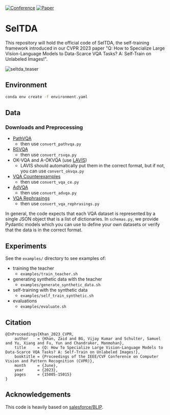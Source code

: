 [![Conference](https://img.shields.io/badge/CVPR-2023-blue)](https://openaccess.thecvf.com/content/CVPR2023/html/Khan_Q_How_To_Specialize_Large_Vision-Language_Models_to_Data-Scarce_VQA_CVPR_2023_paper.html)
[![Paper](http://img.shields.io/badge/paper-arxiv.2306.03932-B31B1B.svg)](https://arxiv.org/abs/2306.03932)

# SelTDA
This repository will hold the official code of SelTDA, the self-training framework introduced in our CVPR 2023 paper "Q: How to Specialize Large Vision-Language Models to Data-Scarce VQA Tasks? A: Self-Train on Unlabeled Images!".


![seltda_teaser](https://user-images.githubusercontent.com/4918041/225918833-7d744775-260a-4bc3-a642-7279531b5b07.png)

## Environment
```bash
conda env create -f environment.yaml
```

## Data
### Downloads and Preprocessing
- [PathVQA](https://github.com/UCSD-AI4H/PathVQA)
    - then use `convert_pathvqa.py`
- [RSVQA](https://rsvqa.sylvainlobry.com/)
    - then use `convert_rsvqa.py`
- OK-VQA and A-OKVQA (use [LAVIS](https://github.com/salesforce/LAVIS))
    - LAVIS should automatically put them in the correct format, but if not, you can use `convert_okvqa.py`
- [VQA Counterexamples](https://github.com/cdancette/detect-shortcuts)
    - then use `convert_vqa_ce.py`
- [AdVQA](https://adversarialvqa.org/download.html)
    - then use `convert_advqa.py`
- [VQA Rephrasings](https://facebookresearch.github.io/VQA-Rephrasings/)
    - then use `convert_vqa_rephrasings.py`

In general, the code expects that each VQA dataset is represented by a single JSON object that is a list of dictionaries. In `schemas.py`, we provide Pydantic models which you can use to define your own datasets or verify that the data is in the correct format. 

## Experiments
See the `examples/` directory to see examples of:
- training the teacher 
    - `examples/train_teacher.sh`
- generating synthetic data with the teacher
    - `examples/generate_synthetic_data.sh`
- self-training with the synthetic data
    - `examples/self_train_synthetic.sh`
- evaluations
    - `examples/evaluate.sh`

## Citation
```
@InProceedings{Khan_2023_CVPR,
    author    = {Khan, Zaid and BG, Vijay Kumar and Schulter, Samuel and Yu, Xiang and Fu, Yun and Chandraker, Manmohan},
    title     = {Q: How To Specialize Large Vision-Language Models to Data-Scarce VQA Tasks? A: Self-Train on Unlabeled Images!},
    booktitle = {Proceedings of the IEEE/CVF Conference on Computer Vision and Pattern Recognition (CVPR)},
    month     = {June},
    year      = {2023},
    pages     = {15005-15015}
}
```


## Acknowledgements
This code is heavily based on [salesforce/BLIP](https://github.com/salesforce/BLIP).